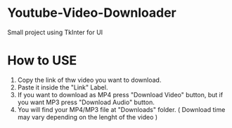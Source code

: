 # Youtube-Video-Downloader

Small project using TkInter for UI

# How to USE

1. Copy the link of thw video you want to download.
2. Paste it inside the "Link" Label.
3. If you want to download as MP4 press "Download Video" button, but if you want MP3 press "Download Audio" button.
4. You will find your MP4/MP3 file at "Downloads" folder. ( Download time may vary depending on the lenght of the video )
